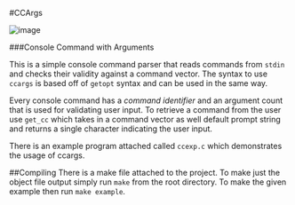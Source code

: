 #CCArgs

![image](https://travis-ci.org/mattmaynes/CCArgs.svg?branch=master)

###Console Command with Arguments

This is a simple console command parser that reads commands from `stdin` and checks their validity against a command vector. The syntax to use `ccargs` is based off of `getopt` syntax and can be used in the same way.

Every console command has a *command identifier* and an argument count that is used for validating user input. To retrieve a command from the user use `get_cc` which takes in a command vector as well default prompt string and returns a single character indicating the user input.

There is an example program attached called `ccexp.c` which demonstrates the usage of ccargs. 

##Compiling
There is a make file attached to the project. To make just the object file output simply run `make` from the root directory. To make the given example then run `make example`.
